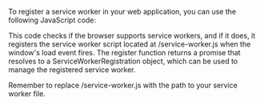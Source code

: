 To register a service worker in your web application, you can use the following JavaScript code:

This code checks if the browser supports service workers, and if it does, it registers the service worker script located at /service-worker.js when the window's load event fires. The register function returns a promise that resolves to a ServiceWorkerRegistration object, which can be used to manage the registered service worker.

Remember to replace /service-worker.js with the path to your service worker file.